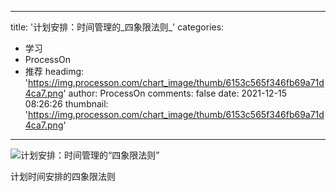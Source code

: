
---
title: '计划安排：时间管理的_四象限法则_'
categories: 
 - 学习
 - ProcessOn
 - 推荐
headimg: 'https://img.processon.com/chart_image/thumb/6153c565f346fb69a71d4ca7.png'
author: ProcessOn
comments: false
date: 2021-12-15 08:26:26
thumbnail: 'https://img.processon.com/chart_image/thumb/6153c565f346fb69a71d4ca7.png'
---

<div>   
<img class="thumb" alt="计划安排：时间管理的“四象限法则”" src="https://img.processon.com/chart_image/thumb/6153c565f346fb69a71d4ca7.png" referrerpolicy="no-referrer">
<p>计划时间安排的四象限法则</p>  
</div>
            